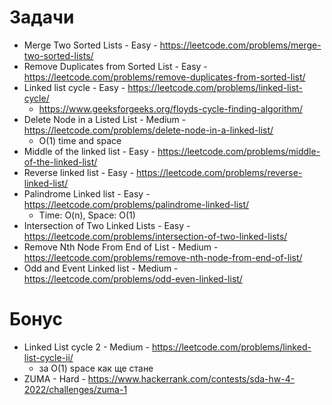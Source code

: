 # Задачи
- Merge Two Sorted Lists - Easy - https://leetcode.com/problems/merge-two-sorted-lists/
- Remove Duplicates from Sorted List - Easy - https://leetcode.com/problems/remove-duplicates-from-sorted-list/
- Linked list cycle - Easy - https://leetcode.com/problems/linked-list-cycle/
  - https://www.geeksforgeeks.org/floyds-cycle-finding-algorithm/
- Delete Node in a Listed List - Medium - https://leetcode.com/problems/delete-node-in-a-linked-list/
  - O(1) time and space
- Middle of the linked list - Easy - https://leetcode.com/problems/middle-of-the-linked-list/
- Reverse linked list - Easy - https://leetcode.com/problems/reverse-linked-list/
- Palindrome Linked list - Easy - https://leetcode.com/problems/palindrome-linked-list/
  - Time: O(n), Space: O(1)
- Intersection of Two Linked Lists - Easy - https://leetcode.com/problems/intersection-of-two-linked-lists/
- Remove Nth Node From End of List - Medium - https://leetcode.com/problems/remove-nth-node-from-end-of-list/
- Odd and Event Linked list - Medium - https://leetcode.com/problems/odd-even-linked-list/

# Бонус
- Linked List cycle 2 - Medium - https://leetcode.com/problems/linked-list-cycle-ii/
  - за O(1) space как ще стане
- ZUMA - Hard - https://www.hackerrank.com/contests/sda-hw-4-2022/challenges/zuma-1

